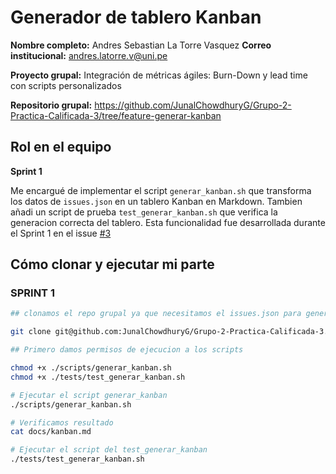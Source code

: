 # Generador de tablero Kanban

**Nombre completo:** Andres Sebastian La Torre Vasquez
**Correo institucional:** andres.latorre.v@uni.pe

**Proyecto grupal:** Integración de métricas ágiles: Burn-Down y lead time con scripts personalizados

**Repositorio grupal:** https://github.com/JunalChowdhuryG/Grupo-2-Practica-Calificada-3/tree/feature-generar-kanban
## Rol en el equipo

**Sprint 1**

Me encargué de implementar el script `generar_kanban.sh` que transforma los datos de `issues.json` en un tablero Kanban en Markdown. Tambien añadi un script de prueba `test_generar_kanban.sh` que verifica la generacion correcta del tablero. Esta funcionalidad fue desarrollada durante el Sprint 1 en el issue [#3](https://github.com/users/JunalChowdhuryG/projects/5/views/1?pane=issue&itemId=114221233&issue=JunalChowdhuryG%7CGrupo-2-Practica-Calificada-3%7C3)

## Cómo clonar y ejecutar mi parte 

### SPRINT 1
```bash
## clonamos el repo grupal ya que necesitamos el issues.json para generar el tablero pero ese archivo lo hizo otro integrante del equipo.

git clone git@github.com:JunalChowdhuryG/Grupo-2-Practica-Calificada-3.git

## Primero damos permisos de ejecucion a los scripts

chmod +x ./scripts/generar_kanban.sh
chmod +x ./tests/test_generar_kanban.sh

# Ejecutar el script generar_kanban
./scripts/generar_kanban.sh

# Verificamos resultado
cat docs/kanban.md

# Ejecutar el script del test_generar_kanban
./tests/test_generar_kanban.sh

